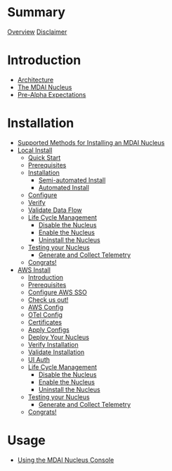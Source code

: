 # Summary
  [Overview](overview.md)
  [Disclaimer](DISCLAIMER.md)

# Introduction

  - [Architecture](./intro/architecture/architecture.md)
  - [The MDAI Nucleus](./intro/intro.md)
  - [Pre-Alpha Expectations](./intro/expectations.md)

# Installation
  - [Supported Methods for Installing an MDAI Nucleus](./install/installation.md)
  - [Local Install]()
    - [Quick Start](./install/local/quick-start.md)
    - [Prerequisites](./install/local/prerequisites.md)
    - [Installation](./install/local/install.md)
      - [Semi-automated Install](./install/local/semiautomated-install.md)
      - [Automated Install](./install/local/automated-install.md)
    - [Configure](./install/local/configure.md)
    - [Verify](./install/local/verify.md)
    - [Validate Data Flow](./install/local/validate.md)
    - [Life Cycle Management](./install/local/lifecycle/overview.md)
      - [Disable the Nucleus](./install/local/lifecycle/disable-nucleus.md)
      - [Enable the Nucleus](./install/local/lifecycle/enable-nucleus.md)
      - [Uninstall the Nucleus](./install/local/lifecycle/uninstall.md)
    - [Testing your Nucleus]()
      - [Generate and Collect Telemetry](./install/testing.md)
    - [Congrats!](./install/congrats.md)
  - [AWS Install]()
    - [Introduction](./install/aws/start.md)
    - [Prerequisites](./install/aws/prerequisites.md)
    - [Configure AWS SSO](./install/aws/aws-sso.md)
    - [Check us out!](./install/aws/repo.md)
    - [AWS Config](./install/aws/aws-env.md)
    - [OTel Config](./install/aws/otel-config.md)
    - [Certificates](./install/aws/adding-certs.md)
    - [Apply Configs](./install/aws/apply-config.md)
    - [Deploy Your Nucleus](./install/aws/deploy.md)
    - [Verify Installation](./install/aws/verify.md)
    - [Validate Installation](./install/aws/validate.md)
    - [UI Auth](./install/aws/ui-auth.md)
    - [Life Cycle Management]()
      - [Disable the Nucleus](./install/aws/lifecycle/disable-nucleus.md)
      - [Enable the Nucleus](./install/aws/lifecycle/enable-nucleus.md)
      - [Uninstall the Nucleus](./install/aws/lifecycle/destroy-nucleus.md)
    - [Testing your Nucleus]()
      - [Generate and Collect Telemetry](./install/testing.md)
    - [Congrats!](./install/congrats.md)

# Usage
  - [Using the MDAI Nucleus Console](./console/mdai-console.md)

<!--
# Usage Guide

- [Installation](./install/install.md)
  - [To an existing k8s cluster](./install/k8s-helm.md)
  - [To a new AWS EKS cluster](./install/k8s-cdk.md)
- [Configuration](./Operation/config.md)
- [Troubleshooting](./troubleshooting.md)



#### Collector requirements

#### Sizing and Scaling


#### Processor Architecture



### Configure
### Install

- Installation instructions for deploying EKS locally or on-premises
- Setup instructions for OpenTelemetry and Prometheus components
- Basic configuration steps

-----------------------------------------------------------------------

## Contributing
- Guidelines for contributing code, documentation, or bug fixes
- Code repository location (e.g., GitHub)
- Contribution guidelines and code review process

## Community Engagement
- Links to community forums, mailing lists, or chat channels
- How to get support (e.g., FAQs, support tickets)
- Opportunities for community involvement

## Risk and Disclaimers
- Potential risks associated with using pre-alpha software
- Disclaimer about stability, data loss, and other issues
- Recommended backup and recovery procedures

## Legal and Licensing
- License information for the pre-alpha release
- Copyright notices and third-party dependencies
- Terms of use for early adopters

## Future Development
- Planned features and improvements for upcoming releases
- Roadmap for transitioning from pre-alpha to alpha/beta stages
- Community feedback integration process

## Glossary
- Definitions of technical terms and acronyms used in the documentation

## Appendices
- Additional resources for testers and contributors
- Release notes for the pre-alpha version
- Frequently Asked Questions (FAQs) specific to the pre-alpha release
-->
